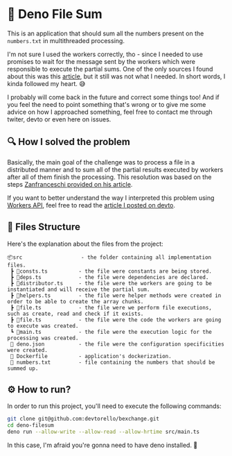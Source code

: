 # 📂 Deno File Sum

This is an application that should sum all the numbers present on the `numbers.txt` in multithreaded processing.

I'm not sure I used the workers correctly, tho - since I needed to use promises to wait for the message sent by the
workers which were responsible to execute the partial sums. One of the only sources I found about this was this
[article](https://advancedweb.hu/how-to-use-async-await-with-postmessage), but it still was not what I needed. In short
words, I kinda followed my heart. 😅

I probably will come back in the future and correct some things too! And if you feel the need to point something that's
wrong or to give me some advice on how I approached something, feel free to contact me through twiter, devto or even
here on issues.

## 🔍 How I solved the problem

Basically, the main goal of the challenge was to process a file in a distributed manner and to sum all of the partial
results executed by workers after all of them finish the processing. This resolution was based on the steps
[Zanfranceschi provided on his article](https://dev.to/zanfranceschi/desafio-processamento-distribuido-basico-45ka).

If you want to better understand the way I interpreted this problem using
[Workers API](https://deno.land/manual/runtime/workers), feel free to read the
[article I posted on devto](https://dev.to/devtorello/deno-multithreading-somando-numeros-com-workers-38k2).

## 📝 Files Structure

Here's the explanation about the files from the project:

```
📦src                   - the folder containing all implementation files.
 ┣ 📜consts.ts          - the file were constants are being stored.
 ┣ 📜deps.ts            - the file were dependencies are declared.
 ┣ 📜distributor.ts     - the file were the workers are going to be instantiated and will receive the partial sum.
 ┣ 📜helpers.ts         - the file were helper methods were created in order to be able to create the array chunks.
 ┣ 📜file.ts            - the file were we perform file executions, such as create, read and check if it exists.
 ┣ 📜file.ts            - the file were the code the workers are going to execute was created.
 ┗ 📜main.ts            - the file were the execution logic for the processing was created.
 🧰 deno.json           - the file were the configuration specificities were created.
 🐋 Dockerfile          - application's dockerization.
 📃 numbers.txt         - file containing the numbers that should be summed up.
```

## ⚙️ How to run?

In order to run this project, you'll need to execute the following commands:

```bash
git clone git@github.com:devtorello/bexchange.git
cd deno-filesum
deno run --allow-write --allow-read --allow-hrtime src/main.ts
```

In this case, I'm afraid you're gonna need to have deno installed. 🥲
